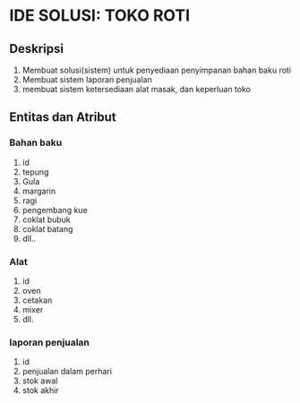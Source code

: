# IDE SOLUSI: TOKO ROTI
## Deskripsi
1. Membuat solusi(sistem) untuk penyediaan penyimpanan bahan baku roti
2. Membuat sistem laporan penjualan 
3. membuat sistem ketersediaan alat masak, dan keperluan toko

## Entitas dan Atribut
### Bahan baku
1. id
2. tepung
3. Gula
4. margarin
5. ragi
6. pengembang kue
7. coklat bubuk
8. coklat batang
9. dll..

### Alat
1. id
2. oven
3. cetakan
4. mixer
5. dll.

### laporan penjualan
1. id
2. penjualan dalam perhari
3. stok awal
4. stok akhir
